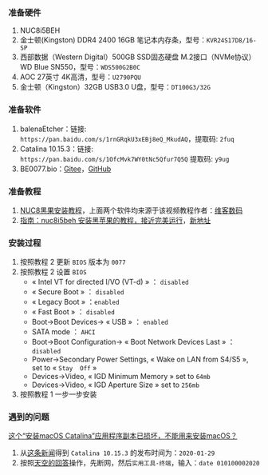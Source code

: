 ### 准备硬件

1. NUC8i5BEH
2. 金士顿(Kingston) DDR4 2400 16GB 笔记本内存条，型号：`KVR24S17D8/16-SP`
3. 西部数据（Western Digital）500GB SSD固态硬盘 M.2接口（NVMe协议）WD Blue SN550，型号：`WDS500G2B0C`
4. AOC 27英寸 4K高清，型号：`U2790PQU`
5. 金士顿（Kingston）32GB USB3.0 U盘，型号：`DT100G3/32G`

### 准备软件

1. balenaEtcher：链接: `https://pan.baidu.com/s/1rnGRqkU3xEBj8eQ_MkudAQ`，提取码: `2fuq`
2. Catalina 10.15.3：链接: `https://pan.baidu.com/s/1OfcMvk7WY0tNc5Qfur7Q5Q` 提取码: `y9ug`
3. BE0077.bio：[Gitee](https://gitee.com/wangdudyb/nuc8i5beh)，[GitHub](https://github.com/dongyubin/nuc8i5beh)

### 准备教程

1. [NUC8黑果安装教程](https://www.bilibili.com/video/BV1bE411G7hj)，上面两个软件均来源于该视频教程作者：[维客数码](https://space.bilibili.com/443044257)
2. [指南：nuc8i5beh 安装黑苹果的教程，接近完美运行](https://chengxuxiaohei.cn/mac-anzhuang.html)，[新地址](https://www.wangdu.site/hackintosh/1924.html)

### 安装过程

1. 按照教程 2 更新 `BIOS` 版本为 `0077`
2. 按照教程 2 设置 `BIOS`
    * « Intel VT for directed I/VO (VT-d) » ： `disabled`
    * « Secure Boot » ： `disabled`
    * « Legacy Boot » ：`enabled`
    * « Fast Boot » ： `disabled`
    * Boot->Boot Devices-> « USB » ： `enabled`
    * SATA mode ： `AHCI`
    * Boot->Boot Configuration-> « Boot Network Devices Last » ： `disabled`
    * Power->Secondary Power Settings, « Wake on LAN from S4/S5 », set to « `Stay  Off` »
    * Devices->Video, « IGD Minimum Memory » set to `64mb`
    * Devices->Video, « IGD Aperture Size » set to `256mb`
3. 按照教程 1 一步一步安装

### 遇到的问题

[这个“安装macOS Catalina”应用程序副本已损坏，不能用来安装macOS？](https://www.zhihu.com/question/370370265)

1. 从[这条新闻](https://www.ithome.com/0/470/431.htm)得到 `Catalina 10.15.3` 的发布时间为：`2020-01-29`
2. 按照[天空的回答](https://www.zhihu.com/question/370370265/answer/1170241777)操作，先断网，然后`实用工具-终端`，输入：`date 010100002020`